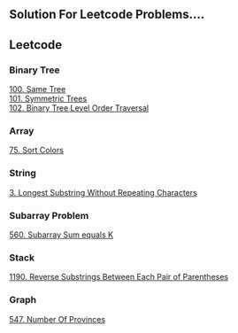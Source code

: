 <h2>Solution For Leetcode Problems....</h2>

## Leetcode 

### Binary Tree
[100. Same Tree](https://github.com/paras-13/Leetcode/blob/main/100.cpp)<br>
[101. Symmetric Trees](https://github.com/paras-13/Leetcode/blob/main/101.cpp)<br>
[102. Binary Tree Level Order Traversal](https://github.com/paras-13/Leetcode/blob/main/102.cpp)


### Array
[75. Sort Colors](https://github.com/paras-13/Leetcode/blob/main/75.cpp)

### String
[3. Longest Substring Without Repeating Characters](https://github.com/paras-13/Leetcode/blob/main/3.cpp)

### Subarray Problem
[560. Subarray Sum equals K](https://github.com/paras-13/Leetcode/blob/main/560.cpp)

### Stack
[1190. Reverse Substrings Between Each Pair of Parentheses](https://github.com/paras-13/Leetcode/blob/main/1190.cpp)

### Graph
[547. Number Of Provinces](https://github.com/paras-13/Leetcode/blob/main/547.cpp)
